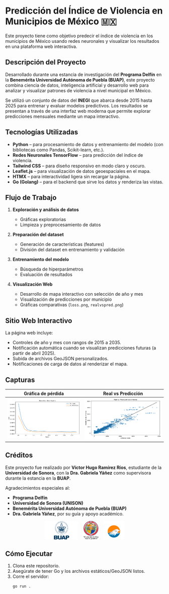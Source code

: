 # Predicción del Índice de Violencia en Municipios de México 🇲🇽

Este proyecto tiene como objetivo predecir el índice de violencia en los municipios de México usando redes neuronales y visualizar los resultados en una plataforma web interactiva.

## Descripción del Proyecto

Desarrollado durante una estancia de investigación del **Programa Delfín** en la **Benemérita Universidad Autónoma de Puebla (BUAP)**, este proyecto combina ciencia de datos, inteligencia artificial y desarrollo web para analizar y visualizar patrones de violencia a nivel municipal en México.

Se utilizó un conjunto de datos del **INEGI** que abarca desde 2015 hasta 2025 para entrenar y evaluar modelos predictivos. Los resultados se presentan a través de una interfaz web moderna que permite explorar predicciones mensuales mediante un mapa interactivo.

## Tecnologías Utilizadas

- **Python** – para procesamiento de datos y entrenamiento del modelo (con bibliotecas como Pandas, Scikit-learn, etc.).
- **Redes Neuronales TensorFlow** – para predicción del índice de violencia.
- **Tailwind CSS** – para diseño responsivo en modo claro y oscuro.
- **Leaflet.js** – para visualización de datos geoespaciales en el mapa.
- **HTMX** – para interactividad ligera sin recargar la página.
- **Go (Golang)** – para el backend que sirve los datos y renderiza las vistas.

## Flujo de Trabajo

1. **Exploración y análisis de datos**  
   - Gráficas exploratorias
   - Limpieza y preprocesamiento de datos

2. **Preparación del dataset**  
   - Generación de características (features)
   - División del dataset en entrenamiento y validación

3. **Entrenamiento del modelo**  
   - Búsqueda de hiperparámetros
   - Evaluación de resultados

4. **Visualización Web**  
   - Desarrollo de mapa interactivo con selección de año y mes
   - Visualización de predicciones por municipio
   - Gráficas comparativas (`loss.png`, `realvspred.png`)

## Sitio Web Interactivo

La página web incluye:
- Controles de año y mes con rangos de 2015 a 2035.
- Notificación automática cuando se visualizan predicciones futuras (a partir de abril 2025).
- Subida de archivos GeoJSON personalizados.
- Notificaciones de carga de datos al renderizar el mapa.

## Capturas

| Gráfica de pérdida | Real vs Predicción |
|--------------------|--------------------|
| ![Loss](assets/loss.png) | ![Real vs Pred](assets/realvspred.png) |

## Créditos

Este proyecto fue realizado por **Víctor Hugo Ramírez Ríos**, estudiante de la **Universidad de Sonora**, con la **Dra. Gabriela Yáñez** como supervisora durante la estancia en la **BUAP**.

Agradecimientos especiales al:

- **Programa Delfín**  
- **Universidad de Sonora (UNISON)**  
- **Benemérita Universidad Autónoma de Puebla (BUAP)**  
- **Dra. Gabriela Yáñez**, por su guía y apoyo académico.

<p align="center">
  <img src="assets/buap.png" alt="BUAP" height="60" />
  <img src="assets/unison.jpg" alt="Unison" height="60" style="border-radius: 6px; margin: 0 10px;" />
  <img src="assets/delfin.png" alt="Delfin" height="60" />
</p>


## Cómo Ejecutar

1. Clona este repositorio.
2. Asegúrate de tener Go y los archivos estáticos/GeoJSON listos.
3. Corre el servidor:
   ```bash
   go run .
   ```
